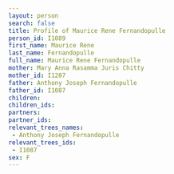 ```yaml
---
layout: person
search: false
title: Profile of Maurice Rene Fernandopulle
person_id: I1089
first_name: Maurice Rene
last_name: Fernandopulle
full_name: Maurice Rene Fernandopulle
mother: Mary Anna Rasamma Juris Chitty
mother_id: I1207
father: Anthony Joseph Fernandopulle
father_id: I1087
children:
children_ids:
partners:
partner_ids:
relevant_trees_names:
 - Anthony Joseph Fernandopulle
relevant_trees_ids:
 - I1087
sex: F
---
```


